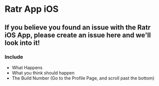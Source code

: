 # Ratr App iOS

## If you believe you found an issue with the Ratr iOS App, please create an issue here and we'll look into it!


### Include
- What Happens
- What you think should happen
- The Build Number (Go to the Profile Page, and scroll past the bottom)
